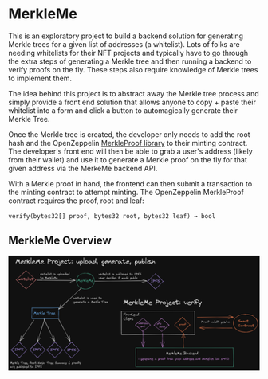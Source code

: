 # MerkleMe

This is an exploratory project to build a backend solution for generating Merkle trees for a given list of addresses (a whitelist). Lots of folks are needing whitelists for their NFT projects and typically have to go through the extra steps of generating a Merkle tree and then running a backend to verify proofs on the fly. These steps also require knowledge of Merkle trees to implement them.

The idea behind this project is to abstract away the Merkle tree process and simply provide a front end solution that allows anyone to copy + paste their whitelist into a form and click a button to automagically generate their Merkle Tree.

Once the Merkle tree is created, the developer only needs to add the root hash and the OpenZeppelin [MerkleProof library](https://docs.openzeppelin.com/contracts/3.x/api/cryptography#MerkleProof) to their minting contract. The developer's front end will then be able to grab a user's address (likely from their wallet) and use it to generate a Merkle proof on the fly for that given address via the MerkeMe backend API.

With a Merkle proof in hand, the frontend can then submit a transaction to the minting contract to attempt minting. The OpenZeppelin MerkleProof contract requires the proof, root and leaf:

```
verify(bytes32[] proof, bytes32 root, bytes32 leaf) → bool
```

## MerkleMe Overview
![MerkleMe Overview](https://github.com/nfgenes/merkleme/blob/main/public/assets/merkleme_overview.png)